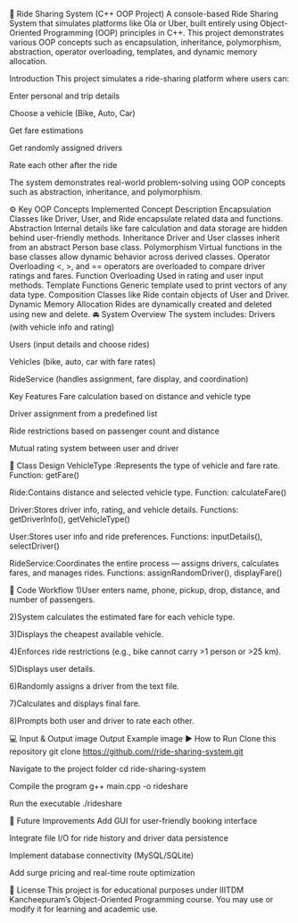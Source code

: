 🚗 Ride Sharing System (C++ OOP Project)
A console-based Ride Sharing System that simulates platforms like Ola or Uber, built entirely using Object-Oriented Programming (OOP) principles in C++. This project demonstrates various OOP concepts such as encapsulation, inheritance, polymorphism, abstraction, operator overloading, templates, and dynamic memory allocation.

Introduction
This project simulates a ride-sharing platform where users can:

Enter personal and trip details

Choose a vehicle (Bike, Auto, Car)

Get fare estimations

Get randomly assigned drivers

Rate each other after the ride

The system demonstrates real-world problem-solving using OOP concepts such as abstraction, inheritance, and polymorphism.

⚙️ Key OOP Concepts Implemented
Concept	Description
Encapsulation	Classes like Driver, User, and Ride encapsulate related data and functions.
Abstraction	Internal details like fare calculation and data storage are hidden behind user-friendly methods.
Inheritance	Driver and User classes inherit from an abstract Person base class.
Polymorphism	Virtual functions in the base classes allow dynamic behavior across derived classes.
Operator Overloading	<, >, and == operators are overloaded to compare driver ratings and fares.
Function Overloading	Used in rating and user input methods.
Template Functions	Generic template used to print vectors of any data type.
Composition	Classes like Ride contain objects of User and Driver.
Dynamic Memory Allocation	Rides are dynamically created and deleted using new and delete.
🚘 System Overview
The system includes:
Drivers (with vehicle info and rating)

Users (input details and choose rides)

Vehicles (bike, auto, car with fare rates)

RideService (handles assignment, fare display, and coordination)

Key Features
Fare calculation based on distance and vehicle type

Driver assignment from a predefined list

Ride restrictions based on passenger count and distance

Mutual rating system between user and driver

🧩 Class Design
VehicleType :Represents the type of vehicle and fare rate. Function: getFare()

Ride:Contains distance and selected vehicle type. Function: calculateFare()

Driver:Stores driver info, rating, and vehicle details. Functions: getDriverInfo(), getVehicleType()

User:Stores user info and ride preferences. Functions: inputDetails(), selectDriver()

RideService:Coordinates the entire process — assigns drivers, calculates fares, and manages rides. Functions: assignRandomDriver(), displayFare()

🔁 Code Workflow
1)User enters name, phone, pickup, drop, distance, and number of passengers.

2)System calculates the estimated fare for each vehicle type.

3)Displays the cheapest available vehicle.

4)Enforces ride restrictions (e.g., bike cannot carry >1 person or >25 km).

5)Displays user details.

6)Randomly assigns a driver from the text file.

7)Calculates and displays final fare.

8)Prompts both user and driver to rate each other.

💻 Input & Output
image
Output Example
image
▶️ How to Run
Clone this repository git clone https://github.com//ride-sharing-system.git

Navigate to the project folder cd ride-sharing-system

Compile the program g++ main.cpp -o rideshare

Run the executable ./rideshare

🚀 Future Improvements
Add GUI for user-friendly booking interface

Integrate file I/O for ride history and driver data persistence

Implement database connectivity (MySQL/SQLite)

Add surge pricing and real-time route optimization

📜 License
This project is for educational purposes under IIITDM Kancheepuram’s Object-Oriented Programming course. You may use or modify it for learning and academic use.
